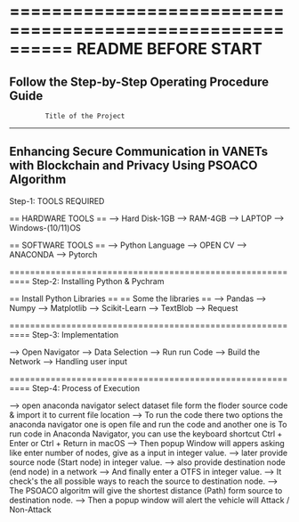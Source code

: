 
==========================================================
                  README BEFORE START
==========================================================
Follow the Step-by-Step Operating Procedure Guide
----------------------------------------------------------
             Title of the Project
----------------------------------------------------------
Enhancing Secure Communication in VANETs with Blockchain and 
              Privacy Using PSOACO Algorithm
----------------------------------------------------------
 
Step-1: TOOLS REQUIRED

== HARDWARE TOOLS ==
--> Hard Disk-1GB
--> RAM-4GB
--> LAPTOP
--> Windows-(10/11)OS

== SOFTWARE TOOLS ==
--> Python Language
--> OPEN CV
--> ANACONDA
--> Pytorch

==========================================================
Step-2: Installing Python & Pychram

== Install Python Libraries ==
== Some the libraries ==
--> Pandas
--> Numpy
--> Matplotlib
--> Scikit-Learn
--> TextBlob
--> Request

==========================================================
Step-3: Implementation

--> Open Navigator
--> Data Selection
--> Run run Code
--> Build the Network
--> Handling user input

==========================================================
Step-4: Process of Execution

--> open anaconda navigator select dataset file form the floder
     source code & import it to current file location
--> To run the code there two options the anaconda navigator
    one is open file and run the code and another one is To run 
    code in Anaconda Navigator, you can use the keyboard shortcut
    Ctrl + Enter or Ctrl + Return in macOS
--> Then popup Window will appers asking like enter number of nodes,
     give as a input in integer value.
--> later provide source node (Start node) in integer value.
--> also provide destination node (end node) in a network
--> And finally enter a OTFS in integer value.
--> It check's the all possible ways to reach the 
    source to destination node.
--> The PSOACO algoritm will give the shortest distance (Path) form
    source to destination node.
--> Then a popup window will alert the vehicle will Attack / Non-Attack
    


